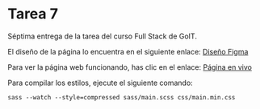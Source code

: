 # Tarea 7

Séptima entrega de la tarea del curso Full Stack de GoIT.

El diseño de la página lo encuentra en el siguiente enlace:
[Diseño Figma](https://www.figma.com/file/PbLsPaq3rqdlmDubktEo3F/Web-Studio-Project?node-id=1%3A1821)

Para ver la página web funcionando, has clic en el enlace:
[Página en vivo](https://jonathanpabon-dev.github.io/goit-markup-hw-07/)

Para compilar los estilos, ejecute el siguiente comando:

`sass --watch --style=compressed sass/main.scss css/main.min.css`

